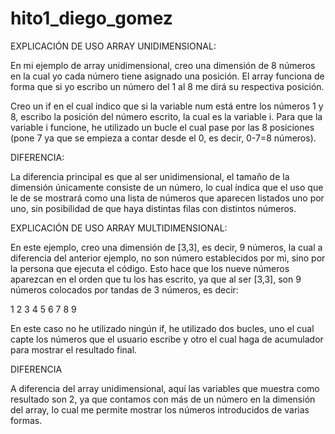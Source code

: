 # hito1_diego_gomez
EXPLICACIÓN DE USO ARRAY UNIDIMENSIONAL:

En mi ejemplo de array unidimensional, creo una dimensión de 8 números en la cual
yo cada número tiene asignado una posición. El array funciona de forma que si yo escribo un número
del 1 al 8 me dirá su respectiva posición.

Creo un if en el cual indico que si la variable num está entre los números 1 y 8, escribo la posición
del número escrito, la cual es la variable i. Para que la variable i funcione, he utilizado un bucle el cual
pase por las 8 posiciones (pone 7 ya que se empieza a contar desde el 0, es decir, 0-7=8 números).

DIFERENCIA:

La diferencia principal es que al ser unidimensional, el tamaño de la dimensión únicamente consiste de un número, lo 
cual índica que el uso que le de se mostrará como una lista de números que aparecen listados uno por uno, sin
posibilidad de que haya distintas filas con distintos números.

EXPLICACIÓN DE USO ARRAY MULTIDIMENSIONAL:

En este ejemplo, creo una dimensión de [3,3], es decir, 9 números, la cual a diferencia del anterior ejemplo, no
son número establecidos por mi, sino por la persona que ejecuta el código. Esto hace que los nueve números aparezcan 
en el orden que tu los has escrito, ya que al ser [3,3], son 9 números colocados por tandas de 3 números, es decir:

1 2 3
4 5 6
7 8 9

En este caso no he utilizado ningún if, he utilizado dos bucles, uno el cual capte los números que el usuario escribe y 
otro el cual haga de acumulador para mostrar el resultado final.

DIFERENCIA

A diferencia del array unidimensional, aquí las variables que muestra como resultado son 2, ya que contamos con más de un número
en la dimensión del array, lo cual me permite mostrar los números introducidos de varias formas.

